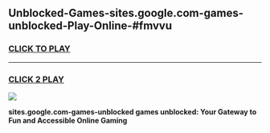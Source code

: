 
## Unblocked-Games-sites.google.com-games-unblocked-Play-Online-#fmvvu
<h3>
<a href="https://premium.freeplayer.one?title=sites.google.com-games-unblocked&ref=27F">CLICK TO PLAY</a></h3>
<hr>

<h3>
<a href="https://premium.freeplayer.one?title=sites.google.com-games-unblocked&ref=27F">CLICK 2 PLAY</a>
  
</h3>

<a href="https://premium.freeplayer.one?title=sites.google.com-games-unblocked&ref=27F"><img src="https://clearcache.store/games.png"></a>


**sites.google.com-games-unblocked games unblocked: Your Gateway to Fun and Accessible Online Gaming**

